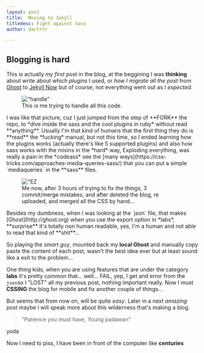 ```yaml
---
layout: post
title:  Moving to Jekyll
titledesc: Fight against Sass
author: dactrtr

---
```


## Blogging is hard

This is actually *my first* post in the blog, at the beggining I was **thinking** about write about which *plugins* I used, or *how I migrate all the post* from [Ghost](http://ghost.org) to [Jekyll Now](https://github.com/barryclark/jekyll-now) but of course, not everything went out as I *expected*.
<figure class="figimg">
   <img src="http://i.giphy.com/adhuPKADfzrDG.gif" alt=“handle”>
<figcaption>
This is me trying to handle all this code.
</figcaption>
</figure>
I was like that picture, cuz I just jumped from the step of **FORK** the repo, to *dive inside the sass and the cool plugins in ruby* without read **anything**.
Usually I'm that kind of humans that the first thing they do is **read** the *fucking* manual, but not this time, so I ended learning how the plugins works (actually there's like 5 supported plugins) and also how sass works with the mixins in the *hard* way, Exploding everything, was really a pain in the *codeass* see the [many ways](https://css-tricks.com/approaches-media-queries-sass/) that you can put a simple `mediaqueries` in the **sass** files.

<figure class="figimg">
   <img src="http://i.giphy.com/jvu00LhbjzAJi.gif" alt=“EZ PZ”>
<figcaption>
Me now, after 3 hours of trying to fix the things, 3 commit/merge mistakes, and after deleted the blog, re uploaded, and merged all the CSS by hand...
</figcaption>
</figure>
Besides my dumbness, when I was looking at the `json` file, that makes [Ghost](http://ghost.org) when you use the export option in *labs*, **surprise** it's totally non human readable, yes, I'm a human and not able to read that kind of **shit**...

So playing the *smart guy*, mounted back my **local Ghost** and manually copy paste the content of each post, wasn't the best idea ever but at least sound like a exit to the problem...

One thing kids, when you are using features that are under the category **labs** it's pretty common that... well... FAIL, yep, I get and error from the `json`so I "LOST" all my previous post, nothing important really. Now I must **CSSING** the blog for mobile and fix another couple of things...

But seems that from now on, will be quite *easy*.
Later in a next *amazing* post maybe I will speak more about this wilderness that's making a blog.
>"Patience you must have, Young padawan"

yoda

Now I need to piss, I have been in front of the computer like **centuries**